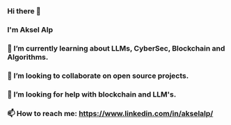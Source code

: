 ### Hi there 👋

### I'm Aksel Alp

### 🌱 I’m currently learning about LLMs, CyberSec, Blockchain and Algorithms.
### 👯 I’m looking to collaborate on open source projects.
### 🤔 I’m looking for help with blockchain and LLM's.
### 📫 How to reach me: https://www.linkedin.com/in/akselalp/


<!--
**akselalp/akselalp** is a ✨ _special_ ✨ repository because its `README.md` (this file) appears on your GitHub profile.

Here are some ideas to get you started:

- 🔭 I’m currently working on ...
- 🌱 I’m currently learning ...
- 👯 I’m looking to collaborate on ...
- 🤔 I’m looking for help with ...
- 💬 Ask me about ...
- 📫 How to reach me: ...
- 😄 Pronouns: ...
- ⚡ Fun fact: ...
-->
